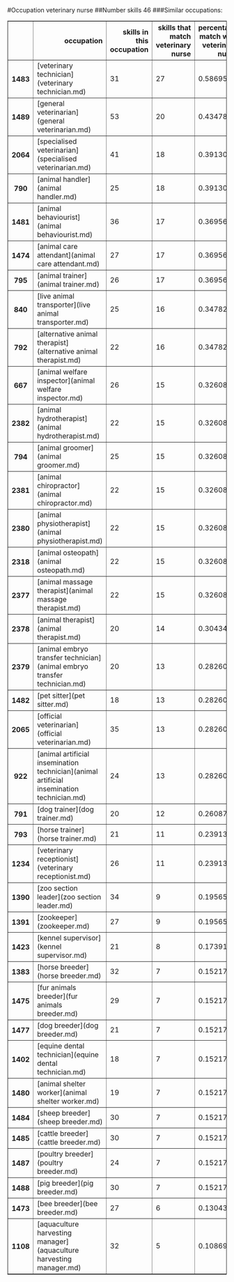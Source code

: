 #Occupation veterinary nurse
##Number skills 46
###Similar occupations:
<table border="1" class="dataframe">
  <thead>
    <tr style="text-align: right;">
      <th></th>
      <th>occupation</th>
      <th>skills in this occupation</th>
      <th>skills that match veterinary nurse</th>
      <th>percentage match with veterinary nurse</th>
      <th>skills not in veterinary nurse</th>
    </tr>
  </thead>
  <tbody>
    <tr>
      <th>1483</th>
      <td>[veterinary technician](veterinary technician.md)</td>
      <td>31</td>
      <td>27</td>
      <td>0.586957</td>
      <td>4</td>
    </tr>
    <tr>
      <th>1489</th>
      <td>[general veterinarian](general veterinarian.md)</td>
      <td>53</td>
      <td>20</td>
      <td>0.434783</td>
      <td>33</td>
    </tr>
    <tr>
      <th>2064</th>
      <td>[specialised veterinarian](specialised veterinarian.md)</td>
      <td>41</td>
      <td>18</td>
      <td>0.391304</td>
      <td>23</td>
    </tr>
    <tr>
      <th>790</th>
      <td>[animal handler](animal handler.md)</td>
      <td>25</td>
      <td>18</td>
      <td>0.391304</td>
      <td>7</td>
    </tr>
    <tr>
      <th>1481</th>
      <td>[animal behaviourist](animal behaviourist.md)</td>
      <td>36</td>
      <td>17</td>
      <td>0.369565</td>
      <td>19</td>
    </tr>
    <tr>
      <th>1474</th>
      <td>[animal care attendant](animal care attendant.md)</td>
      <td>27</td>
      <td>17</td>
      <td>0.369565</td>
      <td>10</td>
    </tr>
    <tr>
      <th>795</th>
      <td>[animal trainer](animal trainer.md)</td>
      <td>26</td>
      <td>17</td>
      <td>0.369565</td>
      <td>9</td>
    </tr>
    <tr>
      <th>840</th>
      <td>[live animal transporter](live animal transporter.md)</td>
      <td>25</td>
      <td>16</td>
      <td>0.347826</td>
      <td>9</td>
    </tr>
    <tr>
      <th>792</th>
      <td>[alternative animal therapist](alternative animal therapist.md)</td>
      <td>22</td>
      <td>16</td>
      <td>0.347826</td>
      <td>6</td>
    </tr>
    <tr>
      <th>667</th>
      <td>[animal welfare inspector](animal welfare inspector.md)</td>
      <td>26</td>
      <td>15</td>
      <td>0.326087</td>
      <td>11</td>
    </tr>
    <tr>
      <th>2382</th>
      <td>[animal hydrotherapist](animal hydrotherapist.md)</td>
      <td>22</td>
      <td>15</td>
      <td>0.326087</td>
      <td>7</td>
    </tr>
    <tr>
      <th>794</th>
      <td>[animal groomer](animal groomer.md)</td>
      <td>25</td>
      <td>15</td>
      <td>0.326087</td>
      <td>10</td>
    </tr>
    <tr>
      <th>2381</th>
      <td>[animal chiropractor](animal chiropractor.md)</td>
      <td>22</td>
      <td>15</td>
      <td>0.326087</td>
      <td>7</td>
    </tr>
    <tr>
      <th>2380</th>
      <td>[animal physiotherapist](animal physiotherapist.md)</td>
      <td>22</td>
      <td>15</td>
      <td>0.326087</td>
      <td>7</td>
    </tr>
    <tr>
      <th>2318</th>
      <td>[animal osteopath](animal osteopath.md)</td>
      <td>22</td>
      <td>15</td>
      <td>0.326087</td>
      <td>7</td>
    </tr>
    <tr>
      <th>2377</th>
      <td>[animal massage therapist](animal massage therapist.md)</td>
      <td>22</td>
      <td>15</td>
      <td>0.326087</td>
      <td>7</td>
    </tr>
    <tr>
      <th>2378</th>
      <td>[animal therapist](animal therapist.md)</td>
      <td>20</td>
      <td>14</td>
      <td>0.304348</td>
      <td>6</td>
    </tr>
    <tr>
      <th>2379</th>
      <td>[animal embryo transfer technician](animal embryo transfer technician.md)</td>
      <td>20</td>
      <td>13</td>
      <td>0.282609</td>
      <td>7</td>
    </tr>
    <tr>
      <th>1482</th>
      <td>[pet sitter](pet sitter.md)</td>
      <td>18</td>
      <td>13</td>
      <td>0.282609</td>
      <td>5</td>
    </tr>
    <tr>
      <th>2065</th>
      <td>[official veterinarian](official veterinarian.md)</td>
      <td>35</td>
      <td>13</td>
      <td>0.282609</td>
      <td>22</td>
    </tr>
    <tr>
      <th>922</th>
      <td>[animal artificial insemination technician](animal artificial insemination technician.md)</td>
      <td>24</td>
      <td>13</td>
      <td>0.282609</td>
      <td>11</td>
    </tr>
    <tr>
      <th>791</th>
      <td>[dog trainer](dog trainer.md)</td>
      <td>20</td>
      <td>12</td>
      <td>0.260870</td>
      <td>8</td>
    </tr>
    <tr>
      <th>793</th>
      <td>[horse trainer](horse trainer.md)</td>
      <td>21</td>
      <td>11</td>
      <td>0.239130</td>
      <td>10</td>
    </tr>
    <tr>
      <th>1234</th>
      <td>[veterinary receptionist](veterinary receptionist.md)</td>
      <td>26</td>
      <td>11</td>
      <td>0.239130</td>
      <td>15</td>
    </tr>
    <tr>
      <th>1390</th>
      <td>[zoo section leader](zoo section leader.md)</td>
      <td>34</td>
      <td>9</td>
      <td>0.195652</td>
      <td>25</td>
    </tr>
    <tr>
      <th>1391</th>
      <td>[zookeeper](zookeeper.md)</td>
      <td>27</td>
      <td>9</td>
      <td>0.195652</td>
      <td>18</td>
    </tr>
    <tr>
      <th>1423</th>
      <td>[kennel supervisor](kennel supervisor.md)</td>
      <td>21</td>
      <td>8</td>
      <td>0.173913</td>
      <td>13</td>
    </tr>
    <tr>
      <th>1383</th>
      <td>[horse breeder](horse breeder.md)</td>
      <td>32</td>
      <td>7</td>
      <td>0.152174</td>
      <td>25</td>
    </tr>
    <tr>
      <th>1475</th>
      <td>[fur animals breeder](fur animals breeder.md)</td>
      <td>29</td>
      <td>7</td>
      <td>0.152174</td>
      <td>22</td>
    </tr>
    <tr>
      <th>1477</th>
      <td>[dog breeder](dog breeder.md)</td>
      <td>21</td>
      <td>7</td>
      <td>0.152174</td>
      <td>14</td>
    </tr>
    <tr>
      <th>1402</th>
      <td>[equine dental technician](equine dental technician.md)</td>
      <td>18</td>
      <td>7</td>
      <td>0.152174</td>
      <td>11</td>
    </tr>
    <tr>
      <th>1480</th>
      <td>[animal shelter worker](animal shelter worker.md)</td>
      <td>19</td>
      <td>7</td>
      <td>0.152174</td>
      <td>12</td>
    </tr>
    <tr>
      <th>1484</th>
      <td>[sheep breeder](sheep breeder.md)</td>
      <td>30</td>
      <td>7</td>
      <td>0.152174</td>
      <td>23</td>
    </tr>
    <tr>
      <th>1485</th>
      <td>[cattle breeder](cattle breeder.md)</td>
      <td>30</td>
      <td>7</td>
      <td>0.152174</td>
      <td>23</td>
    </tr>
    <tr>
      <th>1487</th>
      <td>[poultry breeder](poultry breeder.md)</td>
      <td>24</td>
      <td>7</td>
      <td>0.152174</td>
      <td>17</td>
    </tr>
    <tr>
      <th>1488</th>
      <td>[pig breeder](pig breeder.md)</td>
      <td>30</td>
      <td>7</td>
      <td>0.152174</td>
      <td>23</td>
    </tr>
    <tr>
      <th>1473</th>
      <td>[bee breeder](bee breeder.md)</td>
      <td>27</td>
      <td>6</td>
      <td>0.130435</td>
      <td>21</td>
    </tr>
    <tr>
      <th>1108</th>
      <td>[aquaculture harvesting manager](aquaculture harvesting manager.md)</td>
      <td>32</td>
      <td>5</td>
      <td>0.108696</td>
      <td>27</td>
    </tr>
  </tbody>
</table>
